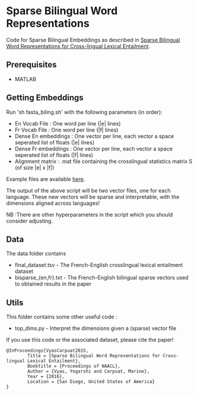 # Sparse Bilingual Word Representations 

Code for Sparse Bilingual Embeddings as described in [Sparse Bilingual Word Representations for Cross-lingual Lexical Entailment](http://cs.umd.edu/~yogarshi/publications/2016/naacl2016.pdf).

## Prerequisites

* MATLAB

## Getting Embeddings

Run 'sh fasta\_biling.sh' with the following parameters (in order):

* En Vocab File : One word per line (|e| lines)
* Fr Vocab File : One word per line (|f| lines)
* Dense En embeddings : One vector per line, each vector a space seperated list of floats (|e| lines)
* Dense Fr embeddings : One vector per line, each vector a space seperated list of floats (|f| lines)
* Alignment matrix : .mat file containing the crosslingual statistics matrix S (of size |e| x |f|)

Example files are available [here](http://www.umiacs.umd.edu/~yogarshi/data/bisparse/sample_data.tar.gz).

The output of the above script will be two vector files, one for each language. These new vectors will be sparse and interpretable, with the dimensions aligned across languages!

NB :There are other hyperparameters in the script which you should consider adjusting.

## Data

The data folder contains

* final\_dataset.tsv - The French-English crosslingual lexical entailment dataset
* bisparse\_{en,fr}.txt - The French-English bilingual sparse vectors used to obtained results in the paper

## Utils

This folder contains some other useful code :

* top\_dims.py - Interpret the dimensions given a (sparse) vector file

If you use this code or the associated dataset, please cite the paper!

	@InProceedings{VyasCarpuat2015,
        	Title = {Sparse Bilingual Word Representations for Cross-lingual Lexical Entailment},
        	Booktitle = {Proceedings of NAACL},
        	Author = {Vyas, Yogarshi and Carpuat, Marine},
        	Year = {2016},
        	Location = {San Diego, United States of America}
   	}

